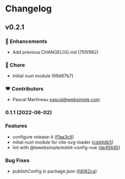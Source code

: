 # Changelog

## v0.2.1


### 🚀 Enhancements

  - Add previous CHANGELOG.md (755f962)

### 🏡 Chore

  - Initial nuxt module (69d67b7)

### ❤️  Contributors

- Pascal Martineau <pascal@websimple.com>

### 0.1.1 (2022-06-02)


### Features

* configure release-it ([f1aa3c9](https://github.com/lewebsimple/nuxt3-svg/commit/f1aa3c97226688b3306f801b06bb3c4d8ad38251))
* initial nuxt module for vite-svg-loader ([cdd4db5](https://github.com/lewebsimple/nuxt3-svg/commit/cdd4db5722e4fcf2c520685e68f0441229131927))
* lint with @lewebsimple/eslint-config-vue ([de45645](https://github.com/lewebsimple/nuxt3-svg/commit/de45645171907a6035d505e19dd371afa146b4a8))


### Bug Fixes

* publishConfig in package.json ([fd062ca](https://github.com/lewebsimple/nuxt3-svg/commit/fd062ca83ba4b8821cd705bf675a7b29d1f66f46))
